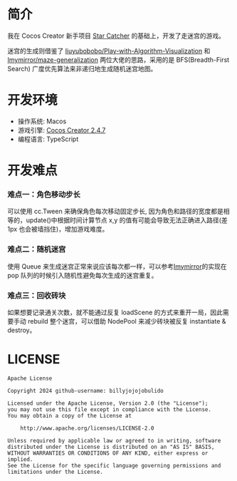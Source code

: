 # 简介

我在 Cocos Creator 新手项目 [Star Catcher](https://github.com/cocos-creator/cocos-tutorial-first-game) 的基础上，开发了走迷宫的游戏。

迷宫的生成则借鉴了
[liuyubobobo/Play-with-Algorithm-Visualization](https://github.com/liuyubobobo/Play-with-Algorithm-Visualization/tree/master/06-Maze-Generalization) 和 [Imymirror/maze-generalization](https://github.com/Imymirror/maze-generalization) 两位大佬的思路，采用的是 BFS(Breadth-First Search) 广度优先算法来非递归地生成随机迷宫地图。

# 开发环境

- 操作系统: Macos
- 游戏引擎: [Cocos Creator 2.4.7](https://www.cocos.com/creator)
- 编程语言: TypeScript

# 开发难点

### 难点一：角色移动步长

可以使用 cc.Tween 来确保角色每次移动固定步长, 因为角色和路径的宽度都是相等的，update()中根据时间计算节点 x,y 的值有可能会导致无法正确进入路径(差 1px 也会被墙挡住)，增加游戏难度。

### 难点二：随机迷宫

使用 Queue 来生成迷宫正常来说应该每次都一样，可以参考[Imymirror](https://github.com/Imymirror/maze-generalization)的实现在 pop 队列的时候引入随机性避免每次生成的迷宫重复。

### 难点三：回收砖块

如果想要记录通关次数，就不能通过反复 loadScene 的方式来重开一局，因此需要手动 rebuild 整个迷宫，可以借助 NodePool 来减少砖块被反复 instantiate & destroy。

# LICENSE

```
Apache License

Copyright 2024 github-username: billyjojojobulido

Licensed under the Apache License, Version 2.0 (the "License");
you may not use this file except in compliance with the License.
You may obtain a copy of the License at

    http://www.apache.org/licenses/LICENSE-2.0

Unless required by applicable law or agreed to in writing, software
distributed under the License is distributed on an "AS IS" BASIS,
WITHOUT WARRANTIES OR CONDITIONS OF ANY KIND, either express or implied.
See the License for the specific language governing permissions and
limitations under the License.
```
